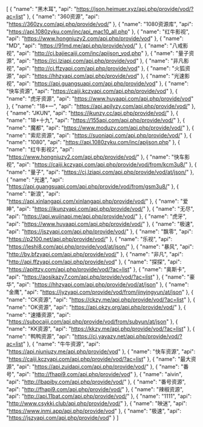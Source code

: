 [
  {
    "name": "黑木耳",
    "api": "https://json.heimuer.xyz/api.php/provide/vod/?ac=list"
  },
  {
    "name": "360资源",
    "api": "https://360zy.com/api.php/provide/vod/"
  },
  {
    "name": "1080资源库",
    "api": "https://api.1080zyku.com/inc/api_mac10_all.php"
  },
  {
    "name": "红牛影视",
    "api": "https://www.hongniuzy2.com/api.php/provide/vod"
  },
  {
    "name": "MD",
    "api": "https://91md.me/api.php/provide/vod/"
  },
  {
    "name": "八戒影视",
    "api": "http://cj.bajiecaiji.com/inc/apijson_vod.php"
  },
  {
    "name": "量子资源",
    "api": "https://cj.lziapi.com/api.php/provide/vod"
  },
  {
    "name": "非凡影视",
    "api": "http://cj.ffzyapi.com/api.php/provide/vod"
  },
  {
    "name": "火狐资源",
    "api": "https://hhzyapi.com/api.php/provide/vod"
  },
  {
    "name": "光速影视",
    "api": "https://api.guangsuapi.com/api.php/provide/vod"
  },
  {
    "name": "快车资源",
    "api": "https://caiji.kczyapi.com/api.php/provide/vod"
  },
  {
    "name": "虎牙资源",
    "api": "https://www.huyaapi.com/api.php/provide/vod"
  },
  {
    "name": "18+一",
    "api": "https://api.apilyzy.com/api.php/provide/vod/"
  },
  {
    "name": "JKUN",
    "api": "https://jkunzy.cc/api.php/provide/vod/"
  },
  {
    "name": "18+十九",
    "api": "https://155api.com/api.php/provide/vod/"
  },
  {
    "name": "魔都",
    "api": "https://www.moduzy.com/api.php/provide/vod/"
  },
  {
    "name": "索尼资源",
    "api": "https://suoniapi.com/api.php/provide/vod/"
  },
  {
    "name": "1080",
    "api": "https://api.1080zyku.com/inc/apijson.php"
  },
  {
    "name": "红牛影视2",
    "api": "https://www.hongniuzy2.com/api.php/provide/vod/"
  },
  {
    "name": "快车影视",
    "api": "https://caiji.kczyapi.com/api.php/provide/vod/from/kcm3u8/"
  },
  {
    "name": "量子",
    "api": "https://cj.lziapi.com/api.php/provide/vod/at/json/"
  },
  {
    "name": "光速",
    "api": "https://api.guangsuapi.com/api.php/provide/vod/from/gsm3u8/"
  },
  {
    "name": "新浪",
    "api": "https://api.xinlangapi.com/xinlangapi.php/provide/vod/"
  },
  {
    "name": "爱坤",
    "api": "https://ikunzyapi.com/api.php/provide/vod/"
  },
  {
    "name": "无尽",
    "api": "https://api.wujinapi.me/api.php/provide/vod/"
  },
  {
    "name": "虎牙",
    "api": "https://www.huyaapi.com/api.php/provide/vod/"
  },
  {
    "name": "极速",
    "api": "https://jszyapi.com/api.php/provide/vod/"
  },
  {
    "name": "飘零",
    "api": "https://p2100.net/api.php/provide/vod/"
  },
  {
    "name": "乐视",
    "api": "https://leshi8.com/api.php/provide/vod/at/json/"
  },
  {
    "name": "暴风",
    "api": "http://by.bfzyapi.com/api.php/provide/vod/"
  },
  {
    "name": "非凡",
    "api": "http://api.ffzyapi.com/api.php/provide/vod"
  },
  {
    "name": "探探",
    "api": "https://apittzy.com/api.php/provide/vod/?ac=list"
  },
  {
    "name": "奥斯卡",
    "api": "https://aosikazy7.com/api.php/provide/vod/?ac=list"
  },
  {
    "name": "豪华",
    "api": "https://hhzyapi.com/api.php/provide/vod/at/json"
  },
  {
    "name": "金鹰",
    "api": "https://jyzyapi.com/provide/vod/from/jinyingyun/at/json"
  },
  {
    "name": "CK资源",
    "api": "https://ckzy.me/api.php/provide/vod/?ac=list"
  },
  {
    "name": "OK资源",
    "api": "https://api.okzy.org/api.php/provide/vod/"
  },
  {
    "name": "速播资源",
    "api": "https://subocaiji.com/api.php/provide/vod/from/subyun/at/json"
  },
  {
    "name": "KK资源",
    "api": "https://kkzy.me/api.php/provide/vod/?ac=list"
  },
  {
    "name": "鸭鸭资源",
    "api": "https://cj.yayazy.net/api.php/provide/vod/?ac=list"
  },
  {
    "name": "牛牛资源",
    "api": "https://api.niuniuzy.me/api.php/provide/vod"
  },
  {
    "name": "快车资源",
    "api": "https://caiji.kczyapi.com/api.php/provide/vod/?ac=list"
  },
  {
    "name": "最大资源",
    "api": "https://api.zuidapi.com/api.php/provide/vod/"
  },
  {
    "name": "番号",
    "api": "http://fhapi9.com/api.php/provide/vod"
  },
  {
    "name": "aivin",
    "api": "http://lbapiby.com/api.php/provide/vod/"
  },
  {
    "name": "番号资源",
    "api": "http://fhapi9.com/api.php/provide/vod/"
  },
  {
    "name": "辣椒资源",
    "api": "http://api.11bat.com/api.php/provide/vod/"
  },
  {
    "name": "1111",
    "api": "http://www.csykkj.club/api.php/provide/vod/"
  },
  {
    "name": "映迷",
    "api": "https://www.inmi.app/api.php/provide/vod"
  },
  {
    "name": "极速",
    "api": "https://jszyapi.com/api.php/provide/vod"
  }
]

